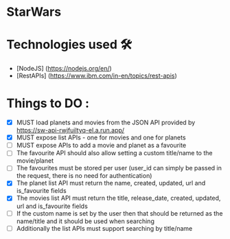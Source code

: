 # StarWars

# Technologies used 🛠️

- [NodeJS] (https://nodejs.org/en/)
- [RestAPIs] (https://www.ibm.com/in-en/topics/rest-apis)

# Things to DO :
- [x] MUST load planets and movies from the JSON API provided by https://sw-api-rwjfuiltyq-el.a.run.app/
- [x] MUST expose list APIs - one for movies and one for planets
- [ ] MUST expose APIs to add a movie and planet as a favourite
- [ ] The favourite API should also allow setting a custom title/name to the movie/planet
- [ ] The favourites must be stored per user (user_id can simply be passed in the request, there is no need for authentication)
- [x] The planet list API must return the name, created, updated, url and is_favourite fields
- [x] The movies list API must return the title, release_date, created, updated, url and is_favourite fields
- [ ] If the custom name is set by the user then that should be returned as the name/title and it should be used when searching
- [ ] Additionally the list APIs must support searching by title/name

